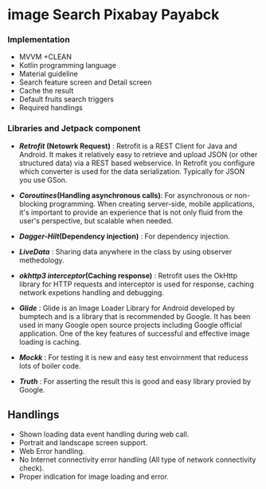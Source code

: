 # image Search Pixabay Payabck 

### Implementation
- MVVM +CLEAN
- Kotlin programming language
- Material guideline
- Search feature screen and Detail screen
- Cache the result 
- Default fruits search triggers
- Required handlings
 
 ### Libraries and Jetpack component
- **_Retrofit_ (Netowrk Request)** : Retrofit is a REST Client for Java and Android. It makes it relatively easy to retrieve and upload JSON (or other structured data) via a REST based webservice. In Retrofit you configure which converter is used for the data serialization. Typically for JSON you use GSon.

- **_Coroutines_(Handling asynchronous calls)**: For asynchronous or non-blocking programming. When creating server-side, mobile applications, it's important to provide an experience that is not only fluid from the user's perspective, but scalable when needed.

- **_Dagger-Hilt_(Dependency injection)** : For dependency injection.

- **_LiveData_** : Sharing data anywhere in the class by using observer methedology.

- **_okhttp3 interceptor_(Caching response)** :  Retrofit uses the OkHttp library for HTTP requests and interceptor is used for response, caching network expetions handling and debugging. 

- **_Glide_** : Glide is an Image Loader Library for Android developed by bumptech and is a library that is recommended by Google. It has been used in many Google open source projects including Google official application. One of the key features of successful and effective image loading is caching.

- **_Mockk_** : For testing it is new and easy test envoirnment that reducess lots of boiler code. 

- **_Truth_** : For asserting the result this is good and easy library provied by Google.

## Handlings
- Shown loading data event handling during web call.
- Portrait and landscape screen support.
- Web Error handling.
- No Internet connectivity error handling (All type of network connectivity check).
- Proper indication for image loading and error.
